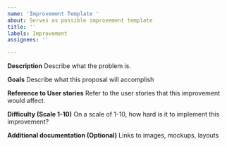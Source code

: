 ```yaml
---
name: 'Improvement Template '
about: Serves as possible improvement template
title: ''
labels: Improvement
assignees: ''

---
```


**Description**
Describe what the problem is.

**Goals**
Describe what this proposal will accomplish

**Reference to User stories**
Refer to the user stories that this improvement would affect.

**Difficulty (Scale 1-10)**
On a scale of 1-10, how hard is it to implement this improvement?

**Additional documentation (Optional)**
Links to images, mockups, layouts
